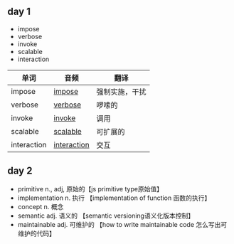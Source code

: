 ## day 1

- impose 
- verbose
- invoke
- scalable
- interaction



| 单词        | 音频                                                         | 翻译           |
| ----------- | ------------------------------------------------------------ | -------------- |
| impose      | [impose](https://dict.youdao.com/dictvoice?audio=impose&type=1) | 强制实施，干扰 |
| verbose     | [verbose](https://dict.youdao.com/dictvoice?audio=verbose&type=1) | 啰嗦的         |
| invoke      | [invoke](https://dict.youdao.com/dictvoice?audio=invoke&type=1) | 调用           |
| scalable    | [scalable](https://dict.youdao.com/dictvoice?audio=scalable&type=1) | 可扩展的       |
| interaction | [interaction](https://dict.youdao.com/dictvoice?audio=interaction&type=1) | 交互           |



## day 2

- primitive n., adj, 原始的【js primitive type原始值】
- implementation n. 执行 【implementation of function 函数的执行】
- concept n. 概念
- semantic adj. 语义的 【semantic versioning语义化版本控制】
- maintainable adj. 可维护的 【how to write maintainable code 怎么写出可维护的代码】

